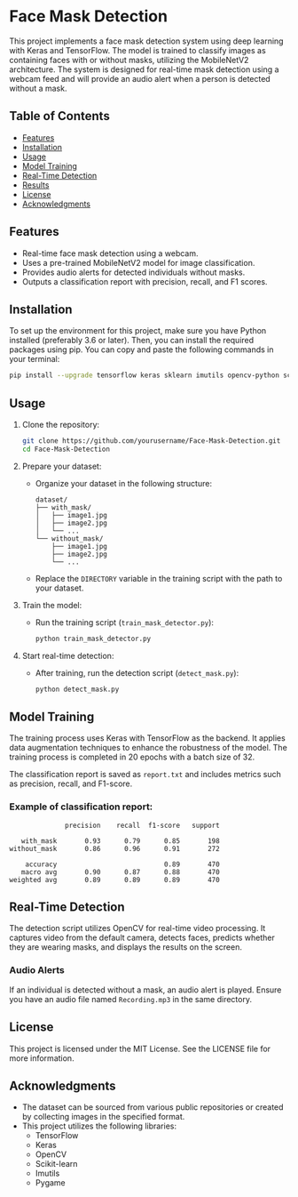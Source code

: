 
# Face Mask Detection

This project implements a face mask detection system using deep learning with Keras and TensorFlow. The model is trained to classify images as containing faces with or without masks, utilizing the MobileNetV2 architecture. The system is designed for real-time mask detection using a webcam feed and will provide an audio alert when a person is detected without a mask.

## Table of Contents
- [Features](#features)
- [Installation](#installation)
- [Usage](#usage)
- [Model Training](#model-training)
- [Real-Time Detection](#real-time-detection)
- [Results](#results)
- [License](#license)
- [Acknowledgments](#acknowledgments)

## Features
- Real-time face mask detection using a webcam.
- Uses a pre-trained MobileNetV2 model for image classification.
- Provides audio alerts for detected individuals without masks.
- Outputs a classification report with precision, recall, and F1 scores.

## Installation

To set up the environment for this project, make sure you have Python installed (preferably 3.6 or later). Then, you can install the required packages using pip. You can copy and paste the following commands in your terminal:

```bash
pip install --upgrade tensorflow keras sklearn imutils opencv-python scipy numpy pygame
```

## Usage

1. Clone the repository:
   ```bash
   git clone https://github.com/yourusername/Face-Mask-Detection.git
   cd Face-Mask-Detection
   ```

2. Prepare your dataset:
   - Organize your dataset in the following structure:
     ```
     dataset/
     ├── with_mask/
     │   ├── image1.jpg
     │   ├── image2.jpg
     │   └── ...
     └── without_mask/
         ├── image1.jpg
         ├── image2.jpg
         └── ...
     ```
   - Replace the `DIRECTORY` variable in the training script with the path to your dataset.

3. Train the model:
   - Run the training script (`train_mask_detector.py`):
     ```bash
     python train_mask_detector.py
     ```

4. Start real-time detection:
   - After training, run the detection script (`detect_mask.py`):
     ```bash
     python detect_mask.py
     ```

## Model Training

The training process uses Keras with TensorFlow as the backend. It applies data augmentation techniques to enhance the robustness of the model. The training process is completed in 20 epochs with a batch size of 32.

The classification report is saved as `report.txt` and includes metrics such as precision, recall, and F1-score.

### Example of classification report:
```
              precision    recall  f1-score   support

   with_mask       0.93      0.79      0.85       198
without_mask       0.86      0.96      0.91       272

    accuracy                           0.89       470
   macro avg       0.90      0.87      0.88       470
weighted avg       0.89      0.89      0.89       470
```

## Real-Time Detection

The detection script utilizes OpenCV for real-time video processing. It captures video from the default camera, detects faces, predicts whether they are wearing masks, and displays the results on the screen.

### Audio Alerts

If an individual is detected without a mask, an audio alert is played. Ensure you have an audio file named `Recording.mp3` in the same directory.

## License

This project is licensed under the MIT License. See the LICENSE file for more information.

## Acknowledgments

- The dataset can be sourced from various public repositories or created by collecting images in the specified format.
- This project utilizes the following libraries:
  - TensorFlow
  - Keras
  - OpenCV
  - Scikit-learn
  - Imutils
  - Pygame
